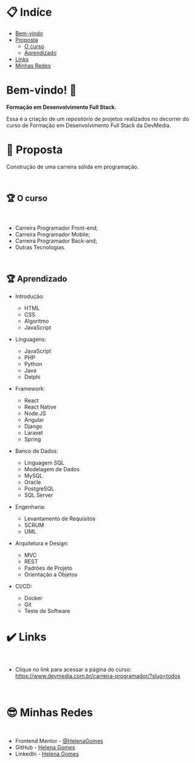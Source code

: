 # 📋 Indíce

- [Bem-vindo](#id01)
- [Proposta](#id02)
  - [O curso](#id02.1)
  - [Aprendizado](#id03.1)
- [Links](#id04)
- [Minhas Redes](#id09)

# Bem-vindo! 👋 <a name="id01"></a>

**Formação em Desenvolvimento Full Stack.**

Essa é a criação de um repositório de projetos realizados no decorrer do curso de Formação em Desenvolvimento Full Stack da DevMedia.

# 🚀 Proposta <a name="id02"></a>

Construção de uma carreira sólida em programação. 

<br />

## :trophy: O curso <a name="id02.1"></a>

<br />

- Carreira Programador Front-end;
- Carreira Programador Mobile;
- Carreira Programador Back-and;
- Outras Tecnologias.

<br />

## :trophy: Aprendizado <a name="id03.1"></a>

- Introdução: 
  - HTML
  - CSS
  - Algoritmo
  - JavaScript

- Linguagens: 
  - JavaScript
  - PHP
  - Python
  - Java
  - Delphi

- Framework: 
  - React
  - React Native
  - Node.JS
  - Angular
  - Django
  - Laravel
  - Spring

- Banco de Dados: 
  - Linguagem SQL
  - Modelagem de Dados
  - MySQL
  - Oracle
  - PostgreSQL
  - SQL Server

- Engenharia: 
  - Levantamento de Requisitos
  - SCRUM
  - UML

- Arquitetura e Design: 
  - MVC
  - REST
  - Padrões de Projeto
  - Orientação a Objetos

- CI/CD: 
  - Docker
  - Git
  - Teste de Software
  

# :heavy_check_mark: Links <a name="id04"></a>

<br />

- Clique no link para acessar a página do curso: https://www.devmedia.com.br/carreira-programador/?slug=todos

<br />

# :sunglasses: Minhas Redes <a name="id09"></a>

<br />

- Frontend Mentor - [@HelenaGomes](https://www.frontendmentor.io/profile/helena-Lujan-Gomes)
- GitHub - [Helena Gomes](https://github.com/helena-Lujan-Gomes)
- LinkedIn - [Helena Gomes](https://www.linkedin.com/in/helena-lujan-gomes/)



